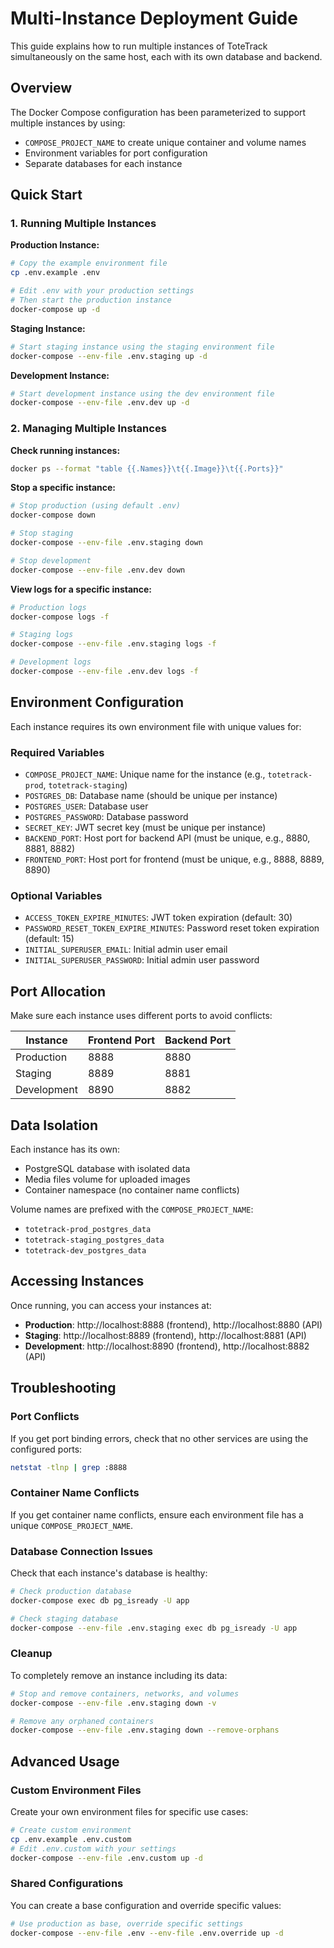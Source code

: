 # Multi-Instance Deployment Guide

This guide explains how to run multiple instances of ToteTrack simultaneously on the same host, each with its own database and backend.

## Overview

The Docker Compose configuration has been parameterized to support multiple instances by using:
- `COMPOSE_PROJECT_NAME` to create unique container and volume names
- Environment variables for port configuration
- Separate databases for each instance

## Quick Start

### 1. Running Multiple Instances

**Production Instance:**
```bash
# Copy the example environment file
cp .env.example .env

# Edit .env with your production settings
# Then start the production instance
docker-compose up -d
```

**Staging Instance:**
```bash
# Start staging instance using the staging environment file
docker-compose --env-file .env.staging up -d
```

**Development Instance:**
```bash
# Start development instance using the dev environment file
docker-compose --env-file .env.dev up -d
```

### 2. Managing Multiple Instances

**Check running instances:**
```bash
docker ps --format "table {{.Names}}\t{{.Image}}\t{{.Ports}}"
```

**Stop a specific instance:**
```bash
# Stop production (using default .env)
docker-compose down

# Stop staging
docker-compose --env-file .env.staging down

# Stop development
docker-compose --env-file .env.dev down
```

**View logs for a specific instance:**
```bash
# Production logs
docker-compose logs -f

# Staging logs
docker-compose --env-file .env.staging logs -f

# Development logs
docker-compose --env-file .env.dev logs -f
```

## Environment Configuration

Each instance requires its own environment file with unique values for:

### Required Variables

- `COMPOSE_PROJECT_NAME`: Unique name for the instance (e.g., `totetrack-prod`, `totetrack-staging`)
- `POSTGRES_DB`: Database name (should be unique per instance)
- `POSTGRES_USER`: Database user
- `POSTGRES_PASSWORD`: Database password
- `SECRET_KEY`: JWT secret key (must be unique per instance)
- `BACKEND_PORT`: Host port for backend API (must be unique, e.g., 8880, 8881, 8882)
- `FRONTEND_PORT`: Host port for frontend (must be unique, e.g., 8888, 8889, 8890)

### Optional Variables

- `ACCESS_TOKEN_EXPIRE_MINUTES`: JWT token expiration (default: 30)
- `PASSWORD_RESET_TOKEN_EXPIRE_MINUTES`: Password reset token expiration (default: 15)
- `INITIAL_SUPERUSER_EMAIL`: Initial admin user email
- `INITIAL_SUPERUSER_PASSWORD`: Initial admin user password

## Port Allocation

Make sure each instance uses different ports to avoid conflicts:

| Instance | Frontend Port | Backend Port |
|----------|---------------|--------------|
| Production | 8888 | 8880 |
| Staging | 8889 | 8881 |
| Development | 8890 | 8882 |

## Data Isolation

Each instance has its own:
- PostgreSQL database with isolated data
- Media files volume for uploaded images
- Container namespace (no container name conflicts)

Volume names are prefixed with the `COMPOSE_PROJECT_NAME`:
- `totetrack-prod_postgres_data`
- `totetrack-staging_postgres_data` 
- `totetrack-dev_postgres_data`

## Accessing Instances

Once running, you can access your instances at:
- **Production**: http://localhost:8888 (frontend), http://localhost:8880 (API)
- **Staging**: http://localhost:8889 (frontend), http://localhost:8881 (API)
- **Development**: http://localhost:8890 (frontend), http://localhost:8882 (API)

## Troubleshooting

### Port Conflicts
If you get port binding errors, check that no other services are using the configured ports:
```bash
netstat -tlnp | grep :8888
```

### Container Name Conflicts
If you get container name conflicts, ensure each environment file has a unique `COMPOSE_PROJECT_NAME`.

### Database Connection Issues
Check that each instance's database is healthy:
```bash
# Check production database
docker-compose exec db pg_isready -U app

# Check staging database  
docker-compose --env-file .env.staging exec db pg_isready -U app
```

### Cleanup
To completely remove an instance including its data:
```bash
# Stop and remove containers, networks, and volumes
docker-compose --env-file .env.staging down -v

# Remove any orphaned containers
docker-compose --env-file .env.staging down --remove-orphans
```

## Advanced Usage

### Custom Environment Files
Create your own environment files for specific use cases:
```bash
# Create custom environment
cp .env.example .env.custom
# Edit .env.custom with your settings
docker-compose --env-file .env.custom up -d
```

### Shared Configurations
You can create a base configuration and override specific values:
```bash
# Use production as base, override specific settings
docker-compose --env-file .env --env-file .env.override up -d
```